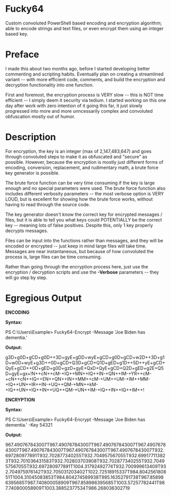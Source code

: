 # Fucky64
Custom convoluted PowerShell based encoding and encryption algorithm; able to encode strings and text files, or even encrypt them using an integer based key.

# Preface
I made this about two months ago, before I started developing better commenting and scripting habits. 
Eventually plan on creating a streamlined variant -- with more efficient code, comments, and build the encryption and decryption functionality into one function.

First and foremost, the encryption process is VERY slow -- this is NOT time efficient -- I simply deem it security via tedium.
I started working on this one day after work with zero intention of it going this far, it just slowly progressed into more and more unncessarily complex and convoluted obfuscation mostly out of humor.

# Description
For encryption, the key is an integer (max of 2,147,483,647) and goes through convoluted steps to make it as obfuscated and "secure" as possible.
However, because the encryption is mostly just different forms of encoding, conversion, replacement, and rudimentary math, a brute force key generator is possible.

The brute force function can be very time consuming if the key is large enough and no special parameters were used.
The brute force function also includes different verbosity parameters -- the most verbose option is VERY LOUD, but is excellent for showing how the brute 
force works, without having to read through the source code.

The key generator doesn't know the correct key for encrypted messages / files, but it is able to tell you what keys could POTENTIALLY be the correct key
-- meaning lots of false positives.  Despite this, only 1 key properly decrypts messages. 

Files can be input into the functions rather than messages, and they will be encoded or encrypted -- just keep in mind large files will take time.
Messages are near instantaneous, but because of how convoluted the process is, large files can be time consuming.

Rather than going through the encryption process here, just use the encryption / decryption scripts and use the **-Verbose** parameters -- they will go step by step.

# Egregious Output

**ENCODING**

**Syntax:**

PS C:\Users\Example> Fucky64-Encrypt -Message 'Joe Biden has dementia.'

**Output:**

g3D+g0D+gCD+g0D++3D+gyE+gDD+wyE+gCD+g0D+gCD+w2D++3D+g1D+w0D+wyE+g3D++0D+gCD+Q3D+gCD+Q1D+gED+g1D++5D++yE+gCD+QyE+gCD++0D+gED+g0D+gzD+gyE+QxD+QyE+gCD+Q2D+gED+g2E+Q5D+gyE+gx+!N++cN++cM-+IQ++MN++IQ++IN-+QN++IM-+YR++cM-+cN++cN++IQ++EN++QN++IN++MM++cM-+UM++UM-+IM++MM-+IQ++UN++IR++IN-+UQ++QM-+MN++kM-+IQ++UN++IQ++IN++UQ++QM-+UN++IM-+IQ++IN++IQ++IM++!

**ENCRYPTION**

**Syntax:**

PS C:\Users\Example> Fucky64-Encrypt -Message 'Joe Biden has dementia.' -Key 54321

**Output:**

967.490767843007T967.490767843007T967.490767843007T967.490767843007T967.490767843007T967.490767843007T967.490767843007T932.697280977891T932.702877340255T932.704957567055T932.699177113823T932.701036431583T932.702803703908T932.702877340255T932.704957567055T932.697280977891T1004.31792492774T932.700999613409T932.704975976142T932.705031203402T1022.72518915337T984.804256180851T1004.31045083853T984.804274589938T985.16352791738T967.858986395685T987.740800058909T967.858986395685T1003.57257782441T987.740800058909T1003.38852377534T986.268036302719
